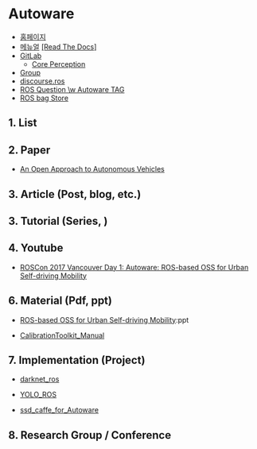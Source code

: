 # Autoware

- [홈페이지](http://tier4.jp)
- [메뉴얼](https://github.com/CPFL/Autoware-Manuals/blob/master/en/Autoware_UsersManual_v1.1.md) [[Read The Docs]](https://autoware.readthedocs.io/en/feature-documentation_rtd/index.html)
- [GitLab](https://gitlab.com/autowarefoundation/autoware.ai)
    - [Core Perception](https://gitlab.com/autowarefoundation/autoware.ai/core_perception)
- [Group](https://groups.google.com/forum/#!forum/autoware)
- [discourse.ros](https://discourse.ros.org/c/autoware)
- [ROS Question \w Autoware TAG](https://answers.ros.org/questions/scope:all/sort:activity-desc/tags:autoware/page:1/)
- [ROS bag Store](https://rosbag.tier4.jp)

## 1. List



## 2. Paper

- [An Open Approach to Autonomous Vehicles](http://ieeexplore.ieee.org/document/7368032/)


## 3. Article (Post, blog, etc.)



## 3. Tutorial (Series, )



## 4. Youtube

- [ROSCon 2017 Vancouver Day 1: Autoware: ROS-based OSS for Urban Self-driving Mobility](https://vimeo.com/236154004)

## 6. Material (Pdf, ppt)

- [ROS-based OSS for Urban Self-driving Mobility](https://roscon.ros.org/2017/presentations/ROSCon%202017%20Autoware.pdf):ppt

- [CalibrationToolkit_Manual](https://github.com/CPFL/Autoware/blob/6aea989f336561b94e5c29becccbd47228cd17f3/ros/src/sensing/fusion/packages/calibration_camera_lidar/CalibrationToolkit_Manual.pdf)

## 7. Implementation (Project)

- [darknet_ros](https://github.com/yukkysaito/darknet_ros)

- [YOLO_ROS](https://github.com/yukkysaito/yolo_ros)

- [ssd_caffe_for_Autoware](https://github.com/yukkysaito/ssd_caffe_for_Autoware)


## 8. Research Group / Conference 